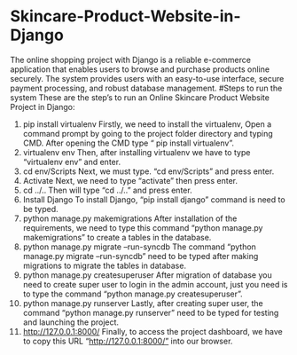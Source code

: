 # Skincare-Product-Website-in-Django
The online shopping project with Django is a reliable e-commerce application that enables users to browse and purchase products online securely. The system provides users with an easy-to-use interface, secure payment processing, and robust database management.
#Steps to run the system
These are the step’s to run an Online Skincare Product Website Project in Django:
1.	pip install virtualenv
Firstly, we need to install the virtualenv, Open a command prompt by going to the project folder directory and typing CMD. After opening the CMD type “ pip install virtualenv”.
2.	virtualenv env
Then, after installing virtualenv we have to type “virtualenv env” and enter.
3.	cd env/Scripts
Next, we must type. “cd env/Scripts” and press enter.
4.	Activate
Next, we need to type “activate” then press enter.
5.	cd ../..
Then will type “cd ../..” and press enter.
6.	Install Django
To install Django, “pip install django” command is need to be typed.
7.	python manage.py makemigrations
After installation of  the requirements, we need to type this command “python manage.py makemigrations” to create a tables in the database.
8.	python manage.py migrate –run-syncdb
The command “python manage.py migrate –run-syncdb” need to be typed after making migrations to migrate the tables in database.
9.	python manage.py createsuperuser
After migration of database you need to create super user to login in the admin account, just you need is to type the command “python manage.py createsuperuser”.
10.	python manage.py runserver
Lastly, after creating super user, the command “python manage.py runserver” need to be typed for testing and launching the project.
11.	http://127.0.0.1:8000/
Finally, to access the project dashboard, we have to copy this URL “http://127.0.0.1:8000/” into our browser.
